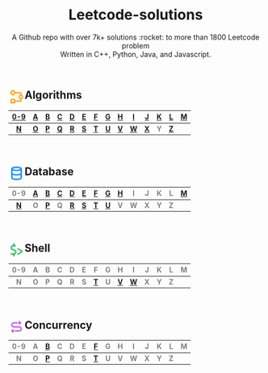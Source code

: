 <h1 align="center">Leetcode-solutions</h1>
<p align="center">A Github repo with over 7k+ solutions :rocket: to more than 1800 Leetcode problem<br>Written in C++, Python, Java, and Javascript.</p>
<br>

## <div align="left"><img src="https://github.com/AnasImloul/Leetcode-Solutions/blob/main/icons/algo.svg" width="32px" align="left"/>Algorithms</div>


| [0-9](scripts/algorithms/0-9#algorithms-solutions) | [A](scripts/algorithms/A#algorithms-solutions) | [B](scripts/algorithms/B#algorithms-solutions) | [C](scripts/algorithms/C#algorithms-solutions) | [D](scripts/algorithms/D#algorithms-solutions) | [E](scripts/algorithms/E#algorithms-solutions) | [F](scripts/algorithms/F#algorithms-solutions) | [G](scripts/algorithms/G#algorithms-solutions) | [H](scripts/algorithms/H#algorithms-solutions) | [I](scripts/algorithms/I#algorithms-solutions) | [J](scripts/algorithms/J#algorithms-solutions) | [K](scripts/algorithms/K#algorithms-solutions) | [L](scripts/algorithms/L#algorithms-solutions) | [M](scripts/algorithms/M#algorithms-solutions) |
|:----------------------------------------------------:|:------------------------------------------------:|:------------------------------------------------:|:------------------------------------------------:|:------------------------------------------------:|:------------------------------------------------:|:------------------------------------------------:|:------------------------------------------------:|:------------------------------------------------:|:------------------------------------------------:|:------------------------------------------------:|:------------------------------------------------:|:------------------------------------------------:|:------------------------------------------------:|
|**[N](scripts/algorithms/N#algorithms-solutions)**|**[O](scripts/algorithms/O#algorithms-solutions)**|**[P](scripts/algorithms/P#algorithms-solutions)**|**[Q](scripts/algorithms/Q#algorithms-solutions)**|**[R](scripts/algorithms/R#algorithms-solutions)**|**[S](scripts/algorithms/S#algorithms-solutions)**|**[T](scripts/algorithms/T#algorithms-solutions)**|**[U](scripts/algorithms/U#algorithms-solutions)**|**[V](scripts/algorithms/V#algorithms-solutions)**|**[W](scripts/algorithms/W#algorithms-solutions)**|**[X](scripts/algorithms/X#algorithms-solutions)**|**<span style='color:grey'>  Y  </span>**|**[Z](scripts/algorithms/Z#algorithms-solutions)**|
<br>

## <div align="left"><img src="https://github.com/AnasImloul/Leetcode-Solutions/blob/main/icons/data.svg" width="32px" align="left"/>Database</div>


| <span style='color:grey'>  0-9  </span> | [A](scripts/database/A#database-solutions) | [B](scripts/database/B#database-solutions) | [C](scripts/database/C#database-solutions) | [D](scripts/database/D#database-solutions) | [E](scripts/database/E#database-solutions) | [F](scripts/database/F#database-solutions) | [G](scripts/database/G#database-solutions) | [H](scripts/database/H#database-solutions) | <span style='color:grey'>  I  </span> | <span style='color:grey'>  J  </span> | <span style='color:grey'>  K  </span> | <span style='color:grey'>  L  </span> | [M](scripts/database/M#database-solutions) |
|:---------------------------------------:|:--------------------------------------------:|:--------------------------------------------:|:--------------------------------------------:|:--------------------------------------------:|:--------------------------------------------:|:--------------------------------------------:|:--------------------------------------------:|:--------------------------------------------:|:-------------------------------------:|:-------------------------------------:|:-------------------------------------:|:-------------------------------------:|:--------------------------------------------:|
|**[N](scripts/database/N#database-solutions)**|**<span style='color:grey'>  O  </span>**|**[P](scripts/database/P#database-solutions)**|**<span style='color:grey'>  Q  </span>**|**[R](scripts/database/R#database-solutions)**|**[S](scripts/database/S#database-solutions)**|**[T](scripts/database/T#database-solutions)**|**[U](scripts/database/U#database-solutions)**|**<span style='color:grey'>  V  </span>**|**<span style='color:grey'>  W  </span>**|**<span style='color:grey'>  X  </span>**|**<span style='color:grey'>  Y  </span>**|**<span style='color:grey'>  Z  </span>**|
<br>

## <div align="left"><img src="https://github.com/AnasImloul/Leetcode-Solutions/blob/main/icons/shell.svg" width="32px" align="left"/>Shell</div>


| <span style='color:grey'>  0-9  </span> | <span style='color:grey'>  A  </span> | <span style='color:grey'>  B  </span> | <span style='color:grey'>  C  </span> | <span style='color:grey'>  D  </span> | <span style='color:grey'>  E  </span> | <span style='color:grey'>  F  </span> | <span style='color:grey'>  G  </span> | <span style='color:grey'>  H  </span> | <span style='color:grey'>  I  </span> | <span style='color:grey'>  J  </span> | <span style='color:grey'>  K  </span> | <span style='color:grey'>  L  </span> | <span style='color:grey'>  M  </span> |
|:---------------------------------------:|:-------------------------------------:|:-------------------------------------:|:-------------------------------------:|:-------------------------------------:|:-------------------------------------:|:-------------------------------------:|:-------------------------------------:|:-------------------------------------:|:-------------------------------------:|:-------------------------------------:|:-------------------------------------:|:-------------------------------------:|:-------------------------------------:|
|**<span style='color:grey'>  N  </span>**|**<span style='color:grey'>  O  </span>**|**<span style='color:grey'>  P  </span>**|**<span style='color:grey'>  Q  </span>**|**<span style='color:grey'>  R  </span>**|**<span style='color:grey'>  S  </span>**|**[T](scripts/shell/T#shell-solutions)**|**<span style='color:grey'>  U  </span>**|**[V](scripts/shell/V#shell-solutions)**|**[W](scripts/shell/W#shell-solutions)**|**<span style='color:grey'>  X  </span>**|**<span style='color:grey'>  Y  </span>**|**<span style='color:grey'>  Z  </span>**|
<br>

## <div align="left"><img src="https://github.com/AnasImloul/Leetcode-Solutions/blob/main/icons/concurrency.svg" width="32px" align="left"/>Concurrency</div>


| <span style='color:grey'>  0-9  </span> | <span style='color:grey'>  A  </span> | [B](scripts/concurrency/B#concurrency-solutions) | <span style='color:grey'>  C  </span> | <span style='color:grey'>  D  </span> | <span style='color:grey'>  E  </span> | [F](scripts/concurrency/F#concurrency-solutions) | <span style='color:grey'>  G  </span> | <span style='color:grey'>  H  </span> | <span style='color:grey'>  I  </span> | <span style='color:grey'>  J  </span> | <span style='color:grey'>  K  </span> | <span style='color:grey'>  L  </span> | <span style='color:grey'>  M  </span> |
|:---------------------------------------:|:-------------------------------------:|:--------------------------------------------------:|:-------------------------------------:|:-------------------------------------:|:-------------------------------------:|:--------------------------------------------------:|:-------------------------------------:|:-------------------------------------:|:-------------------------------------:|:-------------------------------------:|:-------------------------------------:|:-------------------------------------:|:-------------------------------------:|
|**<span style='color:grey'>  N  </span>**|**<span style='color:grey'>  O  </span>**|**[P](scripts/concurrency/P#concurrency-solutions)**|**<span style='color:grey'>  Q  </span>**|**<span style='color:grey'>  R  </span>**|**<span style='color:grey'>  S  </span>**|**[T](scripts/concurrency/T#concurrency-solutions)**|**<span style='color:grey'>  U  </span>**|**<span style='color:grey'>  V  </span>**|**<span style='color:grey'>  W  </span>**|**<span style='color:grey'>  X  </span>**|**<span style='color:grey'>  Y  </span>**|**<span style='color:grey'>  Z  </span>**|
<br>